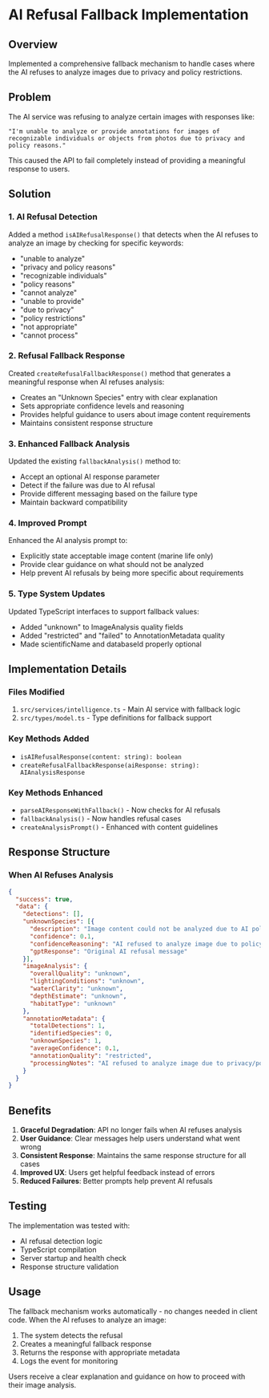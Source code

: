 # AI Refusal Fallback Implementation

## Overview
Implemented a comprehensive fallback mechanism to handle cases where the AI refuses to analyze images due to privacy and policy restrictions.

## Problem
The AI service was refusing to analyze certain images with responses like:
```
"I'm unable to analyze or provide annotations for images of recognizable individuals or objects from photos due to privacy and policy reasons."
```

This caused the API to fail completely instead of providing a meaningful response to users.

## Solution

### 1. AI Refusal Detection
Added a method `isAIRefusalResponse()` that detects when the AI refuses to analyze an image by checking for specific keywords:
- "unable to analyze"
- "privacy and policy reasons"
- "recognizable individuals"
- "policy reasons"
- "cannot analyze"
- "unable to provide"
- "due to privacy"
- "policy restrictions"
- "not appropriate"
- "cannot process"

### 2. Refusal Fallback Response
Created `createRefusalFallbackResponse()` method that generates a meaningful response when AI refuses analysis:
- Creates an "Unknown Species" entry with clear explanation
- Sets appropriate confidence levels and reasoning
- Provides helpful guidance to users about image content requirements
- Maintains consistent response structure

### 3. Enhanced Fallback Analysis
Updated the existing `fallbackAnalysis()` method to:
- Accept an optional AI response parameter
- Detect if the failure was due to AI refusal
- Provide different messaging based on the failure type
- Maintain backward compatibility

### 4. Improved Prompt
Enhanced the AI analysis prompt to:
- Explicitly state acceptable image content (marine life only)
- Provide clear guidance on what should not be analyzed
- Help prevent AI refusals by being more specific about requirements

### 5. Type System Updates
Updated TypeScript interfaces to support fallback values:
- Added "unknown" to ImageAnalysis quality fields
- Added "restricted" and "failed" to AnnotationMetadata quality
- Made scientificName and databaseId properly optional

## Implementation Details

### Files Modified
1. `src/services/intelligence.ts` - Main AI service with fallback logic
2. `src/types/model.ts` - Type definitions for fallback support

### Key Methods Added
- `isAIRefusalResponse(content: string): boolean`
- `createRefusalFallbackResponse(aiResponse: string): AIAnalysisResponse`

### Key Methods Enhanced
- `parseAIResponseWithFallback()` - Now checks for AI refusals
- `fallbackAnalysis()` - Now handles refusal cases
- `createAnalysisPrompt()` - Enhanced with content guidelines

## Response Structure

### When AI Refuses Analysis
```json
{
  "success": true,
  "data": {
    "detections": [],
    "unknownSpecies": [{
      "description": "Image content could not be analyzed due to AI policy restrictions. Please ensure the image contains only marine life and no recognizable individuals.",
      "confidence": 0.1,
      "confidenceReasoning": "AI refused to analyze image due to policy restrictions",
      "gptResponse": "Original AI refusal message"
    }],
    "imageAnalysis": {
      "overallQuality": "unknown",
      "lightingConditions": "unknown",
      "waterClarity": "unknown",
      "depthEstimate": "unknown",
      "habitatType": "unknown"
    },
    "annotationMetadata": {
      "totalDetections": 1,
      "identifiedSpecies": 0,
      "unknownSpecies": 1,
      "averageConfidence": 0.1,
      "annotationQuality": "restricted",
      "processingNotes": "AI refused to analyze image due to privacy/policy restrictions. Please ensure image contains only marine life."
    }
  }
}
```

## Benefits

1. **Graceful Degradation**: API no longer fails when AI refuses analysis
2. **User Guidance**: Clear messages help users understand what went wrong
3. **Consistent Response**: Maintains the same response structure for all cases
4. **Improved UX**: Users get helpful feedback instead of errors
5. **Reduced Failures**: Better prompts help prevent AI refusals

## Testing

The implementation was tested with:
- AI refusal detection logic
- TypeScript compilation
- Server startup and health check
- Response structure validation

## Usage

The fallback mechanism works automatically - no changes needed in client code. When the AI refuses to analyze an image:

1. The system detects the refusal
2. Creates a meaningful fallback response
3. Returns the response with appropriate metadata
4. Logs the event for monitoring

Users receive a clear explanation and guidance on how to proceed with their image analysis.
